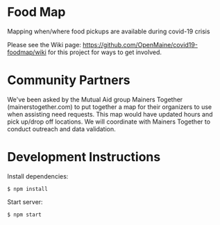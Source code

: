 # Food Map

Mapping when/where food pickups are available during covid-19 crisis

Please see the Wiki page: https://github.com/OpenMaine/covid19-foodmap/wiki for this project for ways to get involved. 

# Community Partners

We've been asked by the Mutual Aid group Mainers Together (mainerstogether.com) to put together a map for their organizers to use when assisting need requests. This map would have updated hours and pick up/drop off locations. We will coordinate with Mainers Together to conduct outreach and data validation.

# Development Instructions

Install dependencies:

```
$ npm install
```

Start server:

```
$ npm start
```
